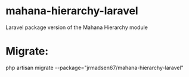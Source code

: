 mahana-hierarchy-laravel
========================

Laravel package version of the Mahana Hierarchy module


Migrate:
==========
php artisan migrate --package="jrmadsen67/mahana-hierarchy-laravel"

